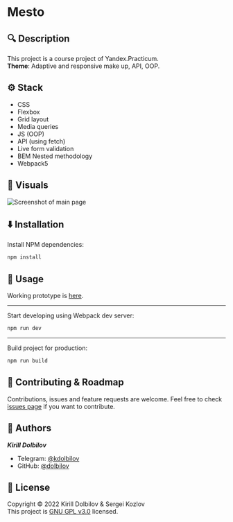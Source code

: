 # Mesto

<!-- BADGES HERE -->

## 🔍 **Description**

This project is a course project of Yandex.Practicum.  
**Theme**: Adaptive and responsive make up, API, OOP.

## ⚙ **Stack**

- CSS
- Flexbox
- Grid layout
- Media queries
- JS (OOP)
- API (using fetch)
- Live form validation
- BEM Nested methodology
- Webpack5

## 👀 **Visuals**

![Screenshot of main page](https://i.imgur.com/HtAxmFS.png)

## ⬇️ **Installation**

Install NPM dependencies:

```sh
npm install
```

## 🚀 **Usage**

Working prototype is [here](https://dolbilov.github.io/mesto-project/).

<hr>

Start developing using Webpack dev server:

```sh
npm run dev
```

<hr>

Build project for production:

```sh
npm run build
```

## 🤝 **Contributing & Roadmap**

Contributions, issues and feature requests are welcome.
Feel free to check [issues page](https://github.com/dolbilov/mesto-project/issues) if you want to contribute.

## 👤 **Authors**

**_Kirill Dolbilov_**

- Telegram: [@kdolbilov](https://t.me/kdolbilov)
- GitHub: [@dolbilov](https://github.com/dolbilov)

## 📝 **License**

Copyright &copy; 2022 Kirill Dolbilov & Sergei Kozlov  
This project is [GNU GPL v3.0](https://github.com/dolbilov/mesto-project/blob/main/LICENSE) licensed.
